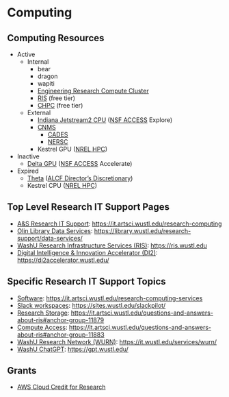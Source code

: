 # Computing

## Computing Resources

* Active
  * Internal
    * bear
    * dragon
    * wapiti
    * [Engineering Research Compute Cluster](https://washu.atlassian.net/wiki/spaces/EIKB/pages/184582522/Research+Compute+Cluster)
    * [RIS](https://ris.wustl.edu/) (free tier)
    * [CHPC](https://docs.chpc.wustl.edu/) (free tier)
  * External
    * [Indiana Jetstream2 CPU](https://docs.jetstream-cloud.org/) ([NSF ACCESS](https://allocations.access-ci.org/) Explore)
    * [CNMS](https://www.ornl.gov/facility/cnms)
      * [CADES](https://www.cades.ornl.gov/)
      * [NERSC](https://www.nersc.gov/)
    * Kestrel GPU ([NREL HPC](https://www.nrel.gov/hpc/))
* Inactive
  * [Delta GPU](https://docs.ncsa.illinois.edu/systems/delta/en/latest/) ([NSF ACCESS](https://allocations.access-ci.org/) Accelerate)
* Expired
  * [Theta](https://www.alcf.anl.gov/) ([ALCF Director’s Discretionary](https://www.alcf.anl.gov/science/directors-discretionary-allocation-program))
  * Kestrel CPU ([NREL HPC](https://www.nrel.gov/hpc/))

## Top Level Research IT Support Pages

* [A\&S Research IT Support](https://it.artsci.wustl.edu/research-computing): https://it.artsci.wustl.edu/research-computing
* [Olin Library Data Services](https://library.wustl.edu/research-support/data-services/): https://library.wustl.edu/research-support/data-services/
* [WashU Research Infrastructure Services (RIS)](https://ris.wustl.edu): https://ris.wustl.edu
* [Digital Intelligence & Innovation Accelerator (DI2)](https://di2accelerator.wustl.edu/): https://di2accelerator.wustl.edu/

## Specific Research IT Support Topics

* [﻿﻿Software](https://it.artsci.wustl.edu/research-computing-services): https://it.artsci.wustl.edu/research-computing-services
* [Slack workspaces](https://sites.wustl.edu/slackpilot/): https://sites.wustl.edu/slackpilot/
* [Research Storage](https://it.artsci.wustl.edu/questions-and-answers-about-ris#anchor-group-11879): https://it.artsci.wustl.edu/questions-and-answers-about-ris#anchor-group-11879
* [Compute Access](https://it.artsci.wustl.edu/questions-and-answers-about-ris#anchor-group-11883): https://it.artsci.wustl.edu/questions-and-answers-about-ris#anchor-group-11883
* [WashU Research Network (WURN)](https://it.wustl.edu/services/wurn/): https://it.wustl.edu/services/wurn/
* [WashU ChatGPT](https://gpt.wustl.edu/): https://gpt.wustl.edu/

## Grants

* [AWS Cloud Credit for Research](https://aws.amazon.com/government-education/research-and-technical-computing/cloud-credit-for-research/)
